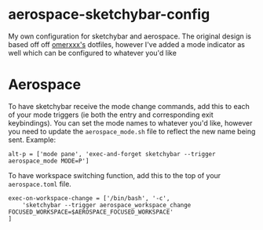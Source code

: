 # aerospace-sketchybar-config
My own configuration for sketchybar and aerospace. The original design is based off off [omerxxx's](https://github.com/omerxx/dotfiles) dotfiles, however I've added a mode indicator as well which can be configured to whatever you'd like


# Aerospace
To have sketchybar receive the mode change commands, add this to each of your mode triggers (ie both the entry and corresponding exit keybindings).
You can set the mode names to whatever you'd like, however you need to update the `aerospace_mode.sh` file to reflect the new name being sent.
Example:
```
alt-p = ['mode pane', 'exec-and-forget sketchybar --trigger aerospace_mode MODE=P']
```

To have workspace switching function, add this to the top of your `aerospace.toml` file.
```
exec-on-workspace-change = ['/bin/bash', '-c',
    'sketchybar --trigger aerospace_workspace_change FOCUSED_WORKSPACE=$AEROSPACE_FOCUSED_WORKSPACE'
]
```
